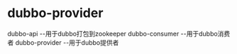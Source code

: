 # dubbo-provider

dubbo-api --用于dubbo打包到zookeeper
dubbo-consumer --用于dubbo消费者
dubbo-provider --用于dubbo提供者
